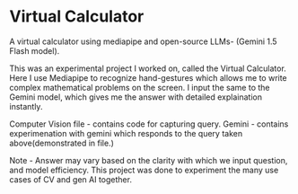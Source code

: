 # Virtual Calculator
A virtual calculator using mediapipe and open-source LLMs- (Gemini 1.5 Flash model).

This was an experimental project I worked on, called the Virtual Calculator. Here I use Mediapipe to recognize hand-gestures which allows me to write complex mathematical problems on the screen. I input the same to the Gemini model, which gives me the answer with detailed explaination instantly.

Computer Vision file - contains code for capturing query.
Gemini - contains experimenation with gemini which responds to the query taken above(demonstrated in file.)


Note - Answer may vary based on the clarity with which we input question, and model efficiency.
This project was done to experiment the many use cases of CV and gen AI together.
